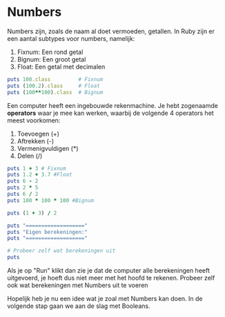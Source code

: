 # Numbers

Numbers zijn, zoals de naam al doet vermoeden, getallen. In Ruby zijn er een aantal
subtypes voor numbers, namelijk:

1. Fixnum: Een rond getal
2. Bignum: Een groot getal
3. Float: Een getal met decimalen

```ruby runnable
puts 100.class         # Fixnum
puts (100.2).class     # Float
puts (100**100).class  # Bignum
```

Een computer heeft een ingebouwde rekenmachine. Je hebt zogenaamde **operators**
waar je mee kan werken, waarbij de volgende 4 operators het meest voorkomen:

1. Toevoegen (+) 
2. Aftrekken (-) 
3. Vermenigvuldigen (*)
4. Delen (/)

```ruby runnable
puts 1 + 3 # Fixnum
puts 1.2 + 3.7 #Float
puts 6 - 2
puts 2 * 5
puts 6 / 2
puts 100 * 100 * 100 #Bignum

puts (1 + 3) / 2

puts "==================="
puts "Eigen berekeningen:"
puts "==================="

# Probeer zelf wat berekeningen uit
puts
```

Als je op "Run" klikt dan zie je dat de computer alle berekeningen heeft uitgevoerd,
je hoeft dus niet meer met het hoofd te rekenen. Probeer zelf ook wat berekeningen
met Numbers uit te voeren

Hopelijk heb je nu een idee wat je zoal met Numbers kan doen. In de volgende stap
gaan we aan de slag met Booleans.

